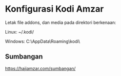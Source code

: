 # Konfigurasi Kodi Amzar

Letak file addons, dan media pada direktori berkenaan:

Linux: ~/.kodi/

Windows: C:\AppData\Roaming\kodi\

## Sumbangan

https://hajiamzar.com/sumbangan/
